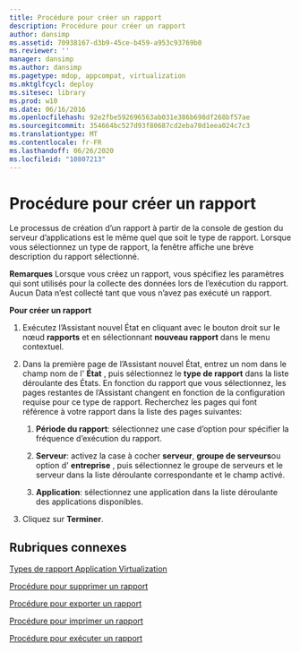 ```yaml
---
title: Procédure pour créer un rapport
description: Procédure pour créer un rapport
author: dansimp
ms.assetid: 70938167-d3b9-45ce-b459-a953c93769b0
ms.reviewer: ''
manager: dansimp
ms.author: dansimp
ms.pagetype: mdop, appcompat, virtualization
ms.mktglfcycl: deploy
ms.sitesec: library
ms.prod: w10
ms.date: 06/16/2016
ms.openlocfilehash: 92e2fbe592696563ab031e386b698df268bf57ae
ms.sourcegitcommit: 354664bc527d93f80687cd2eba70d1eea024c7c3
ms.translationtype: MT
ms.contentlocale: fr-FR
ms.lasthandoff: 06/26/2020
ms.locfileid: "10807213"
---
```

# Procédure pour créer un rapport


Le processus de création d’un rapport à partir de la console de gestion du serveur d’applications est le même quel que soit le type de rapport. Lorsque vous sélectionnez un type de rapport, la fenêtre affiche une brève description du rapport sélectionné.

**Remarques**  Lorsque vous créez un rapport, vous spécifiez les paramètres qui sont utilisés pour la collecte des données lors de l’exécution du rapport. Aucun Data n’est collecté tant que vous n’avez pas exécuté un rapport.

 

**Pour créer un rapport**

1.  Exécutez l’Assistant nouvel État en cliquant avec le bouton droit sur le nœud **rapports** et en sélectionnant **nouveau rapport** dans le menu contextuel.

2.  Dans la première page de l’Assistant nouvel État, entrez un nom dans le champ nom de l' **État** , puis sélectionnez le **type de rapport** dans la liste déroulante des États. En fonction du rapport que vous sélectionnez, les pages restantes de l’Assistant changent en fonction de la configuration requise pour ce type de rapport. Recherchez les pages qui font référence à votre rapport dans la liste des pages suivantes:

    1.  **Période du rapport**: sélectionnez une case d’option pour spécifier la fréquence d’exécution du rapport.

    2.  **Serveur**: activez la case à cocher **serveur**, **groupe de serveurs**ou option d' **entreprise** , puis sélectionnez le groupe de serveurs et le serveur dans la liste déroulante correspondante et le champ activé.

    3.  **Application**: sélectionnez une application dans la liste déroulante des applications disponibles.

3.  Cliquez sur **Terminer**.

## Rubriques connexes


[Types de rapport Application Virtualization](application-virtualization-report-types.md)

[Procédure pour supprimer un rapport](how-to-delete-a-reportserver.md)

[Procédure pour exporter un rapport](how-to-export-a-reportserver.md)

[Procédure pour imprimer un rapport](how-to-print-a-reportserver.md)

[Procédure pour exécuter un rapport](how-to-run-a-reportserver.md)

 

 





